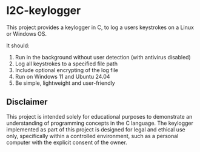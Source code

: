 # I2C-keylogger
This project provides a keylogger in C, to log a users keystrokes on a Linux or Windows OS.

It should:
1. Run in the background without user detection (with antivirus disabled)
2. Log all keystrokes to a specified file path
3. Include optional encrypting of the log file
4. Run on Windows 11 and Ubuntu 24.04
5. Be simple, lightweight and user-friendly

## Disclaimer
This project is intended solely for educational purposes to demonstrate an understanding of programming concepts in the C language. The keylogger implemented as part of this project is designed for legal and ethical use only, specifically within a controlled environment, such as a personal computer with the explicit consent of the owner.
